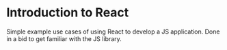# Introduction to React
Simple example use cases of using React to develop a JS application. Done in a bid to get familiar with the JS library.
